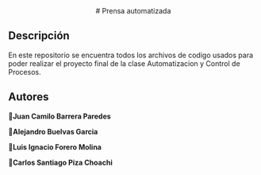 <div align="center">
# Prensa automatizada
</div>

## Descripción

En este repositorio se encuentra todos los archivos de codigo usados para poder realizar el proyecto final de la clase Automatizacion y Control de Procesos.

## Autores

 👤**Juan Camilo Barrera Paredes**

 👤**Alejandro Buelvas Garcia**
 
 👤**Luis Ignacio Forero Molina**

 👤**Carlos Santiago Piza Choachi**
